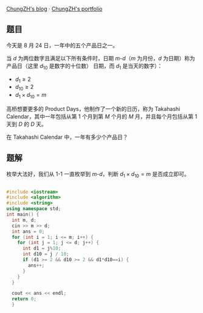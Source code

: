 [ChungZH's blog](https://chungzh.cn) · [ChungZH's portfolio](https://chungzh.cc)


## 题目

今天是 8 月 24 日，一年中的五个产品日之一。

当 $d$ 为两位数字且满足以下所有条件时，日期 $m$-$d$（$m$ 为月份，$d$ 为日期）称为产品日（这里 $d_ {10}$ 是数字的十位数） 日期，而 $d_1$ 是当天的数字）：

- $d_1 ≥ 2$
- $d_{10} ≥ 2$
- $d_1 \times d_{10} = m$

高桥想要更多的 Product Days，他制作了一个新的日历，称为 Takahashi Calendar，其中一年包括从第 $1$ 个月到第 $M$ 个月的 $M$ 月，并且每个月包括从第 $1$ 天到 $D$ 的 $D$ 天。

在 Takahashi Calendar 中，一年有多少个产品日？

## 题解

枚举大法好，我们从 $1$-$1$ 一直枚举到 $m$-$d$，判断 $d_1 \times d_{10} = m$ 是否成立即可。

```cpp

#include <iostream>
#include <algorithm>
#include <string>
using namespace std;
int main() {
  int m, d;
  cin >> m >> d;
  int ans = 0;
  for (int i = 1; i <= m; i++) {
    for (int j = 1; j <= d; j++) {
      int d1 = j%10;
      int d10 = j / 10;
      if (d1 >= 2 && d10 >= 2 && d1*d10==i) {
        ans++;
      }
    }
  }

  cout << ans << endl;
  return 0;
  }
  ```